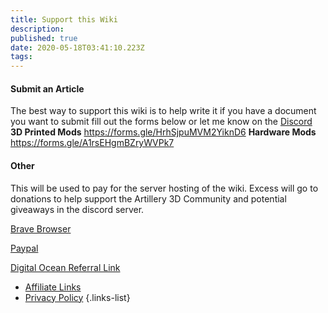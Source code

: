 ```yaml
---
title: Support this Wiki
description: 
published: true
date: 2020-05-18T03:41:10.223Z
tags: 
---
```


#### Submit an Article
The best way to support this wiki is to help write it if you have a document you want to submit fill out the forms below or let me know on the [Discord](https://discord.gg/h273VeU)
**3D Printed Mods** <https://forms.gle/HrhSjpuMVM2YiknD6>
**Hardware Mods** <https://forms.gle/A1rsEHgmBZryWVPk7>
#### Other
This will be used to pay for the server hosting of the wiki. Excess will go to donations to help support the Artillery 3D Community and potential giveaways in the discord server.

[Brave Browser](https://brave.com/?ref=dwi412)

[Paypal](https://www.paypal.me/jacobbeckerle1?locale.x=en_US)

[Digital Ocean Referral Link](https://www.digitalocean.com/?refcode=5017673479ff&utm_campaign=Referral_Invite&utm_medium=Referral_Program&utm_source=CopyPaste)

- [Affiliate Links](https://artillery.3dwiki.xyz/en/Support/Affiliate-Links)
- [Privacy Policy](https://artillery.3dwiki.xyz/en/Support/Privacy-Policy)
{.links-list}


